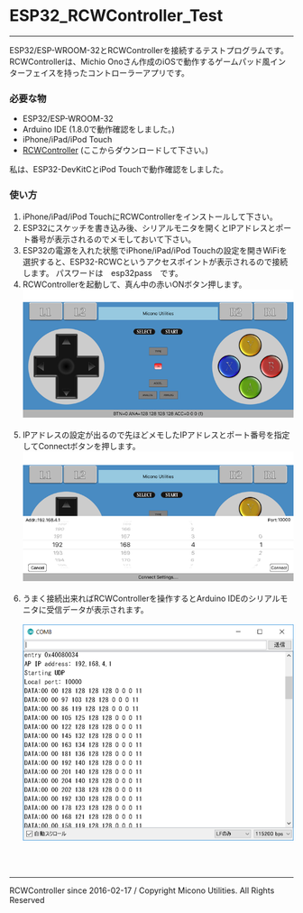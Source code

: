 # ESP32_RCWController_Test

---

ESP32/ESP-WROOM-32とRCWControllerを接続するテストプログラムです。<br>
RCWControllerは、Michio Onoさん作成のiOSで動作するゲームパッド風インターフェイスを持ったコントローラーアプリです。

### 必要な物 ###
* ESP32/ESP-WROOM-32<br>
* Arduino IDE (1.8.0で動作確認をしました。)<br>
* iPhone/iPad/iPod Touch
* [RCWController](http://rcwcontroller.micutil.com "Title") (ここからダウンロードして下さい。)

私は、ESP32-DevKitCとiPod Touchで動作確認をしました。

### 使い方 ###
 1. iPhone/iPad/iPod TouchにRCWControllerをインストールして下さい。
 2. ESP32にスケッチを書き込み後、シリアルモニタを開くとIPアドレスとポート番号が表示されるのでメモしておいて下さい。
 3. ESP32の電源を入れた状態でiPhone/iPad/iPod Touchの設定を開きWiFiを選択すると、ESP32-RCWCというアクセスポイントが表示されるので接続します。
パスワードは　esp32pass　です。<br>
 4. RCWControllerを起動して、真ん中の赤いONボタン押します。<br>
![画像1](images/RCWController1.png)<br><br>
 5. IPアドレスの設定が出るので先ほどメモしたIPアドレスとポート番号を指定してConnectボタンを押します。<br>
![画像2](images/RCWController2.png)<br><br>
 6. うまく接続出来ればRCWControllerを操作するとArduino IDEのシリアルモニタに受信データが表示されます。<br><br>
![画像3](images/RCWController3.png)<br><br>
<br>

---
RCWController since 2016-02-17 / Copyright Micono Utilities. All Rights Reserved
